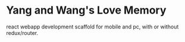 # Yang and Wang's Love Memory

react webapp development scaffold for mobile and pc, with or without redux/router.
